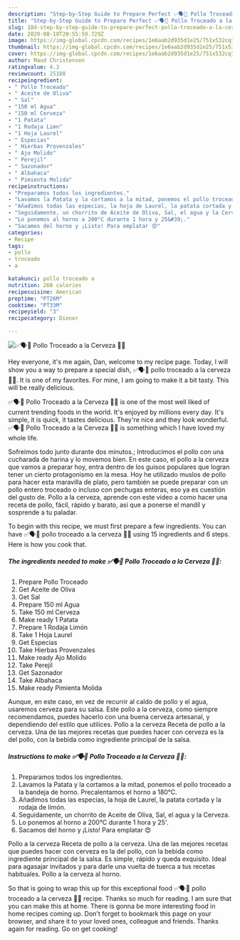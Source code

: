 ```yaml
---
description: "Step-by-Step Guide to Prepare Perfect ✅🗣📢 Pollo Troceado a la Cerveza 🐓🍺"
title: "Step-by-Step Guide to Prepare Perfect ✅🗣📢 Pollo Troceado a la Cerveza 🐓🍺"
slug: 184-step-by-step-guide-to-prepare-perfect-pollo-troceado-a-la-cerveza
date: 2020-08-18T20:55:59.729Z
image: https://img-global.cpcdn.com/recipes/1e6aab2d935d1e25/751x532cq70/✅🗣📢-pollo-troceado-a-la-cerveza-🐓🍺-foto-principal.jpg
thumbnail: https://img-global.cpcdn.com/recipes/1e6aab2d935d1e25/751x532cq70/✅🗣📢-pollo-troceado-a-la-cerveza-🐓🍺-foto-principal.jpg
cover: https://img-global.cpcdn.com/recipes/1e6aab2d935d1e25/751x532cq70/✅🗣📢-pollo-troceado-a-la-cerveza-🐓🍺-foto-principal.jpg
author: Maud Christensen
ratingvalue: 4.3
reviewcount: 25188
recipeingredient:
- " Pollo Troceado"
- " Aceite de Oliva"
- " Sal"
- "150 ml Agua"
- "150 ml Cerveza"
- "1 Patata"
- "1 Rodaja Limn"
- "1 Hoja Laurel"
- " Especias"
- " Hierbas Provenzales"
- " Ajo Molido"
- " Perejil"
- " Sazonador"
- " Albahaca"
- " Pimienta Molida"
recipeinstructions:
- "Preparamos todos los ingredientes."
- "Lavamos la Patata y la cortamos a la mitad, ponemos el pollo troceado a la bandeja de horno. Precalentamos el horno a 180°C."
- "Añadimos todas las especias, la hoja de Laurel, la patata cortada y la rodaja de limón."
- "Seguidamente, un chorrito de Aceite de Oliva, Sal, el agua y la Cerveza."
- "Lo ponemos al horno a 200°C durante 1 hora y 25&#39;."
- "Sacamos del horno y ¡Listo! Para emplatar 😍"
categories:
- Recipe
tags:
- pollo
- troceado
- a

katakunci: pollo troceado a 
nutrition: 260 calories
recipecuisine: American
preptime: "PT26M"
cooktime: "PT33M"
recipeyield: "3"
recipecategory: Dinner

---
```



![✅🗣📢 Pollo Troceado a la Cerveza 🐓🍺](https://img-global.cpcdn.com/recipes/1e6aab2d935d1e25/751x532cq70/✅🗣📢-pollo-troceado-a-la-cerveza-🐓🍺-foto-principal.jpg)

Hey everyone, it's me again, Dan, welcome to my recipe page. Today, I will show you a way to prepare a special dish, ✅🗣📢 pollo troceado a la cerveza 🐓🍺. It is one of my favorites. For mine, I am going to make it a bit tasty. This will be really delicious.

✅🗣📢 Pollo Troceado a la Cerveza 🐓🍺 is one of the most well liked of current trending foods in the world. It's enjoyed by millions every day. It's simple, it is quick, it tastes delicious. They're nice and they look wonderful. ✅🗣📢 Pollo Troceado a la Cerveza 🐓🍺 is something which I have loved my whole life.

Sofreímos todo junto durante dos minutos.; Introducimos el pollo con una cucharada de harina y lo movemos bien. En este caso, el pollo a la cerveza que vamos a preparar hoy, entra dentro de los guisos populares que logran tener un cierto protagonismo en la mesa. Hoy he utilizado muslos de pollo para hacer esta maravilla de plato, pero también se puede preparar con un pollo entero troceado o incluso con pechugas enteras, eso ya es cuestión del gusto de. Pollo a la cerveza, aprende con este video a como hacer una receta de pollo, fácil, rápido y barato, así que a ponerse el mandíl y sosprende a tu paladar.


To begin with this recipe, we must first prepare a few ingredients. You can have ✅🗣📢 pollo troceado a la cerveza 🐓🍺 using 15 ingredients and 6 steps. Here is how you cook that.

<!--inarticleads1-->

##### The ingredients needed to make ✅🗣📢 Pollo Troceado a la Cerveza 🐓🍺:

1. Prepare  Pollo Troceado
1. Get  Aceite de Oliva
1. Get  Sal
1. Prepare 150 ml Agua
1. Take 150 ml Cerveza
1. Make ready 1 Patata
1. Prepare 1 Rodaja Limón
1. Take 1 Hoja Laurel
1. Get  Especias
1. Take  Hierbas Provenzales
1. Make ready  Ajo Molido
1. Take  Perejil
1. Get  Sazonador
1. Take  Albahaca
1. Make ready  Pimienta Molida


Aunque, en este caso, en vez de recurrir al caldo de pollo y el agua, usaremos cerveza para su salsa. Este pollo a la cerveza, como siempre recomendamos, puedes hacerlo con una buena cerveza artesanal, y dependiendo del estilo que utilices. Pollo a la cerveza Receta de pollo a la cerveza. Una de las mejores recetas que puedes hacer con cerveza es la del pollo, con la bebida como ingrediente principal de la salsa. 

<!--inarticleads2-->

##### Instructions to make ✅🗣📢 Pollo Troceado a la Cerveza 🐓🍺:

1. Preparamos todos los ingredientes.
1. Lavamos la Patata y la cortamos a la mitad, ponemos el pollo troceado a la bandeja de horno. Precalentamos el horno a 180°C.
1. Añadimos todas las especias, la hoja de Laurel, la patata cortada y la rodaja de limón.
1. Seguidamente, un chorrito de Aceite de Oliva, Sal, el agua y la Cerveza.
1. Lo ponemos al horno a 200°C durante 1 hora y 25&#39;.
1. Sacamos del horno y ¡Listo! Para emplatar 😍


Pollo a la cerveza Receta de pollo a la cerveza. Una de las mejores recetas que puedes hacer con cerveza es la del pollo, con la bebida como ingrediente principal de la salsa. Es simple, rápido y queda exquisito. Ideal para agasajar invitados y para darle una vuelta de tuerca a tus recetas habituales. Pollo a la cerveza al horno. 

So that is going to wrap this up for this exceptional food ✅🗣📢 pollo troceado a la cerveza 🐓🍺 recipe. Thanks so much for reading. I am sure that you can make this at home. There is gonna be more interesting food in home recipes coming up. Don't forget to bookmark this page on your browser, and share it to your loved ones, colleague and friends. Thanks again for reading. Go on get cooking!
